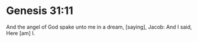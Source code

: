 # Genesis 31:11

And the angel of God spake unto me in a dream, [saying], Jacob: And I said, Here [am] I.